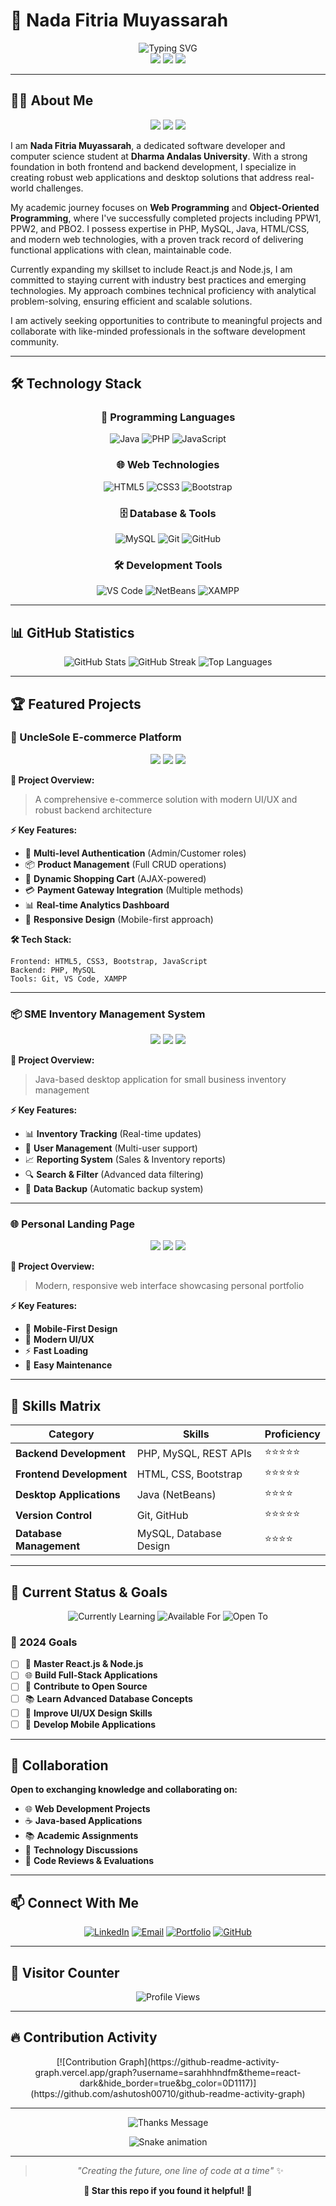 # 🎯 Nada Fitria Muyassarah

<div align="center">
  <img src="https://readme-typing-svg.herokuapp.com?font=Fira+Code&weight=500&size=28&pause=1000&color=FF6B9D&center=true&vCenter=true&width=500&lines=Software+Developer;Web+Development+Enthusiast;Java+%26+PHP+Developer;Student+at+Dharma+Andalas+University" alt="Typing SVG" />
</div>

<div align="center">
  <img src="https://img.shields.io/badge/Status-Available%20for%20Projects-brightgreen?style=for-the-badge" />
  <img src="https://img.shields.io/badge/Location-Indonesia-red?style=for-the-badge" />
  <img src="https://img.shields.io/badge/University-Dharma+Andalas-blue?style=for-the-badge" />
</div>

---

## 👩‍💻 About Me

<div align="center">
  <img src="https://img.shields.io/badge/Role-Software+Developer-purple?style=for-the-badge" />
  <img src="https://img.shields.io/badge/Focus-Full+Stack+Development-orange?style=for-the-badge" />
  <img src="https://img.shields.io/badge/Experience-2+Years-green?style=for-the-badge" />
</div>

I am **Nada Fitria Muyassarah**, a dedicated software developer and computer science student at **Dharma Andalas University**. With a strong foundation in both frontend and backend development, I specialize in creating robust web applications and desktop solutions that address real-world challenges.

My academic journey focuses on **Web Programming** and **Object-Oriented Programming**, where I've successfully completed projects including PPW1, PPW2, and PBO2. I possess expertise in PHP, MySQL, Java, HTML/CSS, and modern web technologies, with a proven track record of delivering functional applications with clean, maintainable code.

Currently expanding my skillset to include React.js and Node.js, I am committed to staying current with industry best practices and emerging technologies. My approach combines technical proficiency with analytical problem-solving, ensuring efficient and scalable solutions.

I am actively seeking opportunities to contribute to meaningful projects and collaborate with like-minded professionals in the software development community.

---

## 🛠️ Technology Stack

<div align="center">

### 🎯 Programming Languages
![Java](https://img.shields.io/badge/Java-ED8B00?style=for-the-badge&logo=java&logoColor=white)
![PHP](https://img.shields.io/badge/PHP-777BB4?style=for-the-badge&logo=php&logoColor=white)
![JavaScript](https://img.shields.io/badge/JavaScript-F7DF1E?style=for-the-badge&logo=javascript&logoColor=black)

### 🌐 Web Technologies
![HTML5](https://img.shields.io/badge/HTML5-E34F26?style=for-the-badge&logo=html5&logoColor=white)
![CSS3](https://img.shields.io/badge/CSS3-1572B6?style=for-the-badge&logo=css3&logoColor=white)
![Bootstrap](https://img.shields.io/badge/Bootstrap-563D7C?style=for-the-badge&logo=bootstrap&logoColor=white)

### 🗄️ Database & Tools
![MySQL](https://img.shields.io/badge/MySQL-00000F?style=for-the-badge&logo=mysql&logoColor=white)
![Git](https://img.shields.io/badge/Git-F05032?style=for-the-badge&logo=git&logoColor=white)
![GitHub](https://img.shields.io/badge/GitHub-100000?style=for-the-badge&logo=github&logoColor=white)

### 🛠️ Development Tools
![VS Code](https://img.shields.io/badge/VS_Code-007ACC?style=for-the-badge&logo=visual-studio-code&logoColor=white)
![NetBeans](https://img.shields.io/badge/NetBeans-1B6AC6?style=for-the-badge&logo=apache-netbeans-ide&logoColor=white)
![XAMPP](https://img.shields.io/badge/XAMPP-FB7A24?style=for-the-badge&logo=xampp&logoColor=white)

</div>

---

## 📊 GitHub Statistics

<div align="center">
  <img src="https://github-readme-stats.vercel.app/api?username=sarahhhndfm&show_icons=true&theme=tokyonight&hide_border=true&bg_color=0D1117&title_color=FF6B9D&text_color=FFFFFF&icon_color=FF6B9D" alt="GitHub Stats" />
  
  <img src="https://github-readme-streak-stats.herokuapp.com/?user=sarahhhndfm&theme=tokyonight&hide_border=true&background=0D1117&stroke=FF6B9D&ring=FF6B9D&fire=FF6B9D&currStreakNum=FFFFFF&currStreakLabel=FF6B9D&sideNums=FFFFFF&sideLabels=FF6B9D&dates=FFFFFF" alt="GitHub Streak" />
  
  <img src="https://github-readme-stats.vercel.app/api/top-langs/?username=sarahhhndfm&layout=compact&theme=tokyonight&hide_border=true&bg_color=0D1117&title_color=FF6B9D&text_color=FFFFFF" alt="Top Languages" />
</div>

---

## 🏆 Featured Projects

### 🛒 UncleSole E-commerce Platform
<div align="center">
  <img src="https://img.shields.io/badge/Status-Completed-brightgreen?style=for-the-badge" />
  <img src="https://img.shields.io/badge/Grade-A%20(4.00)-success?style=for-the-badge" />
  <img src="https://img.shields.io/badge/Type-E-commerce-orange?style=for-the-badge" />
</div>

**🎯 Project Overview:**
> A comprehensive e-commerce solution with modern UI/UX and robust backend architecture

**⚡ Key Features:**
- 🔐 **Multi-level Authentication** (Admin/Customer roles)
- 📦 **Product Management** (Full CRUD operations)
- 🛒 **Dynamic Shopping Cart** (AJAX-powered)
- 💳 **Payment Gateway Integration** (Multiple methods)
- 📊 **Real-time Analytics Dashboard**
- 📱 **Responsive Design** (Mobile-first approach)

**🛠️ Tech Stack:**
```
Frontend: HTML5, CSS3, Bootstrap, JavaScript
Backend: PHP, MySQL
Tools: Git, VS Code, XAMPP
```

---

### 📦 SME Inventory Management System
<div align="center">
  <img src="https://img.shields.io/badge/Type-Desktop%20Application-blue?style=for-the-badge" />
  <img src="https://img.shields.io/badge/Language-Java-orange?style=for-the-badge" />
  <img src="https://img.shields.io/badge/Status-Completed-brightgreen?style=for-the-badge" />
</div>

**🎯 Project Overview:**
> Java-based desktop application for small business inventory management

**⚡ Key Features:**
- 📊 **Inventory Tracking** (Real-time updates)
- 👥 **User Management** (Multi-user support)
- 📈 **Reporting System** (Sales & Inventory reports)
- 🔍 **Search & Filter** (Advanced data filtering)
- 💾 **Data Backup** (Automatic backup system)

---

### 🌐 Personal Landing Page
<div align="center">
  <img src="https://img.shields.io/badge/Type-Web%20Design-pink?style=for-the-badge" />
  <img src="https://img.shields.io/badge/Responsive-Yes-green?style=for-the-badge" />
  <img src="https://img.shields.io/badge/Status-Completed-brightgreen?style=for-the-badge" />
</div>

**🎯 Project Overview:**
> Modern, responsive web interface showcasing personal portfolio

**⚡ Key Features:**
- 📱 **Mobile-First Design**
- 🎨 **Modern UI/UX**
- ⚡ **Fast Loading**
- 🔧 **Easy Maintenance**

---

## 🎯 Skills Matrix

<div align="center">

| Category | Skills | Proficiency |
|----------|--------|-------------|
| **Backend Development** | PHP, MySQL, REST APIs | ⭐⭐⭐⭐⭐ |
| **Frontend Development** | HTML, CSS, Bootstrap | ⭐⭐⭐⭐⭐ |
| **Desktop Applications** | Java (NetBeans) | ⭐⭐⭐⭐ |
| **Version Control** | Git, GitHub | ⭐⭐⭐⭐⭐ |
| **Database Management** | MySQL, Database Design | ⭐⭐⭐⭐ |

</div>

---

## 🚀 Current Status & Goals

<div align="center">
  
  ![Currently Learning](https://img.shields.io/badge/Learning-React.js%20%26%20Node.js-blue?style=for-the-badge&logo=react)
  ![Available For](https://img.shields.io/badge/Available%20For-Collaborations-green?style=for-the-badge)
  ![Open To](https://img.shields.io/badge/Open%20To-New%20Opportunities-purple?style=for-the-badge)
  
</div>

### 🎯 2024 Goals
- [ ] 🚀 **Master React.js & Node.js**
- [ ] 🌐 **Build Full-Stack Applications**
- [ ] 🤝 **Contribute to Open Source**
- [ ] 📚 **Learn Advanced Database Concepts**
- [ ] 🎨 **Improve UI/UX Design Skills**
- [ ] 📱 **Develop Mobile Applications**

---

## 🤝 Collaboration

**Open to exchanging knowledge and collaborating on:**
- 🌐 **Web Development Projects**
- ☕ **Java-based Applications**
- 📚 **Academic Assignments**
- 💬 **Technology Discussions**
- 🔧 **Code Reviews & Evaluations**

---

## 📫 Connect With Me

<div align="center">
  
  [![LinkedIn](https://img.shields.io/badge/LinkedIn-0077B5?style=for-the-badge&logo=linkedin&logoColor=white)](https://linkedin.com/in/YOUR_LINKEDIN)
  [![Email](https://img.shields.io/badge/Email-D14836?style=for-the-badge&logo=gmail&logoColor=white)](mailto:your.email@example.com)
  [![Portfolio](https://img.shields.io/badge/Portfolio-FF5722?style=for-the-badge&logo=todoist&logoColor=white)](https://your-portfolio.com)
  [![GitHub](https://img.shields.io/badge/GitHub-100000?style=for-the-badge&logo=github&logoColor=white)](https://github.com/sarahhhndfm)
  
</div>

---

## 🎉 Visitor Counter

<div align="center">
  <img src="https://komarev.com/ghpvc/?username=sarahhhndfm&style=flat-square&color=FF6B9D&label=PROFILE+VIEWS" alt="Profile Views"/>
</div>

---

## 🔥 Contribution Activity

<div align="center">
  [![Contribution Graph](https://github-readme-activity-graph.vercel.app/graph?username=sarahhhndfm&theme=react-dark&hide_border=true&bg_color=0D1117)](https://github.com/ashutosh00710/github-readme-activity-graph)
</div>

---

<div align="center">
  
  <img src="https://readme-typing-svg.herokuapp.com?font=Fira+Code&weight=500&size=20&pause=1000&color=FF6B9D&center=true&vCenter=true&width=435&lines=Thanks+for+visiting!+Let's+connect!;Feel+free+to+reach+out+for+collaborations" alt="Thanks Message" />
  
  <br>
  
  ![Snake animation](https://github.com/sarahhhndfm/sarahhhndfm/blob/output/github-contribution-grid-snake-dark.svg)
  
</div>

---

<div align="center">
  
  > *"Creating the future, one line of code at a time"* ✨
  
  **🌟 Star this repo if you found it helpful! 🌟**
  
</div> 
